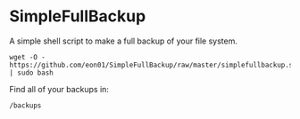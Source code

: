 # SimpleFullBackup

A simple shell script to make a full backup of your file system.

```
wget -O - https://github.com/eon01/SimpleFullBackup/raw/master/simplefullbackup.sh | sudo bash
```

Find all of your backups in:
```
/backups
```
